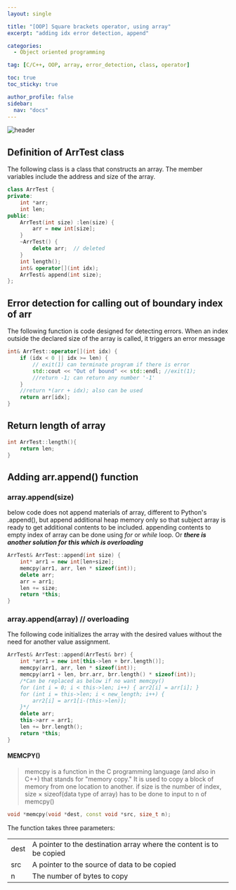 ```yaml
---
layout: single

title: "[OOP] Square brackets operator, using array"
excerpt: "adding idx error detection, append"

categories:
  - Object oriented programming

tag: [C/C++, OOP, array, error_detection, class, operator] 

toc: true
toc_sticky: true

author_profile: false
sidebar:
  nav: "docs"
---
```


![header](https://capsule-render.vercel.app/api?type=rect&color=20:660099,100:E2231A)


## Definition of ArrTest class 
The following class is a class that constructs an array. The member variables include the address and size of the array.

```cpp
class ArrTest {
private:
    int *arr;
    int len;
public: 
    ArrTest(int size) :len(size) {
        arr = new int[size]; 
    }
    ~ArrTest() {
        delete arr;  // deleted
    }
    int length();
    int& operator[](int idx);
    ArrTest& append(int size);
};
```

## Error detection for calling out of boundary index of arr
The following function is code designed for detecting errors. When an index outside the declared size of the array is called, it triggers an error message
```cpp
int& ArrTest::operator[](int idx) {
    if (idx < 0 || idx >= len) {
        // exit(1) can terminate program if there is error
        std::cout << "Out of bound" << std::endl; //exit(1);
        //return -1; can return any number '-1'
    }
    //return *(arr + idx); also can be used
    return arr[idx];
}
```
## Return length of array 

```cpp
int ArrTest::length(){
    return len;
}
```


## Adding arr.append() function
### array.append(size)
below code does not append materials of array, different to Python's .append(), but append additional heap memory only so that subject array is ready to get additional contents to be included. appending contents to empty index of array can be done using *for* or *while* loop. Or ***there is another solution for this which is overloading***

```cpp
ArrTest& ArrTest::append(int size) {
    int* arr1 = new int[len+size];
    memcpy(arr1, arr, len * sizeof(int));
    delete arr;
    arr = arr1;
    len += size;
    return *this;
}
```

### array.append(array) // overloading
The following code initializes the array with the desired values without the need for another value assignment.

```cpp
ArrTest& ArrTest::append(ArrTest& brr) {
    int *arr1 = new int[this->len + brr.length()];
    memcpy(arr1, arr, len * sizeof(int));
    memcpy(arr1 + len, brr.arr, brr.length() * sizeof(int));
    /*Can be replaced as below if no want memcpy()
    for (int i = 0; i < this->len; i++) { arr2[i] = arr[i]; }
    for (int i = this->len; i < new_length; i++) { 
        arr2[i] = arr1[i-(this->len)]; 
    }*/
    delete arr; 
    this->arr = arr1;
    len += brr.length();
    return *this;
}
```
#### MEMCPY()
>memcpy is a function in the C programming language (and also in C++) that stands for "memory copy." It is used to copy a block of memory from one location to another. if size is the number of index, size × sizeof(data type of array) has to be done to input to n of memcpy()

```cpp
void *memcpy(void *dest, const void *src, size_t n);
```

 The function takes three parameters:
 
|||
|---|---|
|dest|A pointer to the destination array where the content is to be copied|
|src|A pointer to the source of data to be copied|
|n|The number of bytes to copy|


